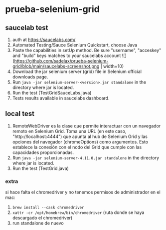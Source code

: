 # prueba-selenium-grid
## saucelab test
1. auth at https://saucelabs.com/
2. Automated Testing/Sauce Selenium Quickstart, choose Java
3. Paste the capabilities in setUp method. Be sure "username", "acceskey" and "build" keys matches to your saucelabs account
  ![](https://github.com/sadelax/prueba-selenium-grid/blob/main/saucelabs-screenshot.png | width=10)
5. Download the jar selenium server (grid) file in Selenium official downloads page.
6. Run ``java -jar selenium-server-<version>.jar standalone`` in the directory where jar is located.
7. Run the test (TestGridSauceLabs.java)
8. Tests results available in saucelabs dashboard.

## local test
1. RemoteWebDriver es la clase que permite interactuar con un navegador remoto en Selenium Grid. Toma una URL (en este caso, "http://localhost:4444") que apunta al hub de Selenium Grid y las opciones del navegador (chromeOptions) como argumentos. Esto establece la conexión con el nodo del Grid que cumple con las capacidades proporcionadas.
2. Run ``java -jar selenium-server-4.11.0.jar standalone`` in the directory where jar is located.
3. Run the test (TestGrid.java)

### extra
si hace falta el chromedriver y no tenemos permisos de administrador en el mac:
1. ``brew install --cask chromedriver``
2. ``xattr -cr /opt/homebrew/bin/chromedriver`` (ruta donde se haya descargado el chromedriver)
3. run standalone de nuevo
